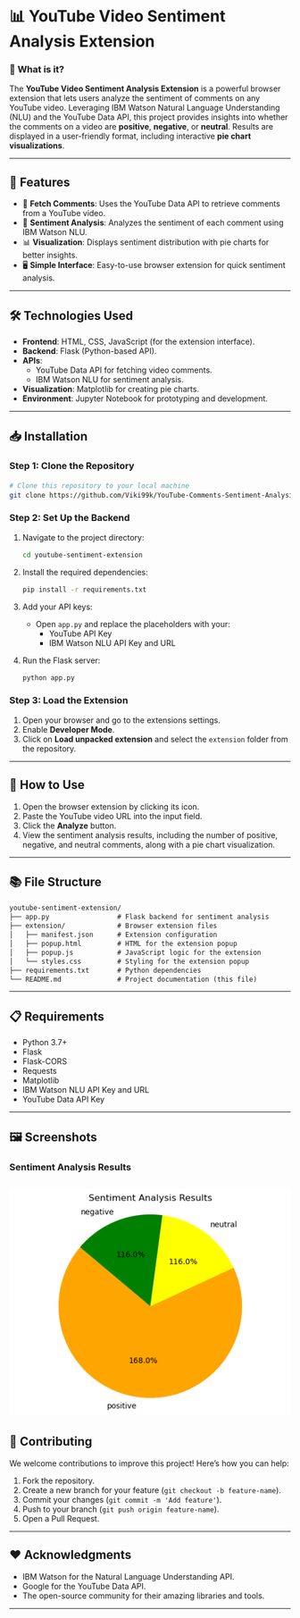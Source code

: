 # 📊 YouTube Video Sentiment Analysis Extension

### 🌟 **What is it?**
The **YouTube Video Sentiment Analysis Extension** is a powerful browser extension that lets users analyze the sentiment of comments on any YouTube video. Leveraging IBM Watson Natural Language Understanding (NLU) and the YouTube Data API, this project provides insights into whether the comments on a video are **positive**, **negative**, or **neutral**. Results are displayed in a user-friendly format, including interactive **pie chart visualizations**.

---

## 🚀 **Features**

- 🎥 **Fetch Comments**: Uses the YouTube Data API to retrieve comments from a YouTube video.
- 🤖 **Sentiment Analysis**: Analyzes the sentiment of each comment using IBM Watson NLU.
- 📊 **Visualization**: Displays sentiment distribution with pie charts for better insights.
- 🖥️ **Simple Interface**: Easy-to-use browser extension for quick sentiment analysis.

---

## 🛠️ **Technologies Used**

- **Frontend**: HTML, CSS, JavaScript (for the extension interface).
- **Backend**: Flask (Python-based API).
- **APIs**:
  - YouTube Data API for fetching video comments.
  - IBM Watson NLU for sentiment analysis.
- **Visualization**: Matplotlib for creating pie charts.
- **Environment**: Jupyter Notebook for prototyping and development.

---

## 📥 **Installation**

### **Step 1: Clone the Repository**
```bash
# Clone this repository to your local machine
git clone https://github.com/Viki99k/YouTube-Comments-Sentiment-Analysis.git
```

### **Step 2: Set Up the Backend**
1. Navigate to the project directory:
   ```bash
   cd youtube-sentiment-extension
   ```
2. Install the required dependencies:
   ```bash
   pip install -r requirements.txt
   ```
3. Add your API keys:
   - Open `app.py` and replace the placeholders with your:
     - YouTube API Key
     - IBM Watson NLU API Key and URL

4. Run the Flask server:
   ```bash
   python app.py
   ```

### **Step 3: Load the Extension**
1. Open your browser and go to the extensions settings.
2. Enable **Developer Mode**.
3. Click on **Load unpacked extension** and select the `extension` folder from the repository.

---

## 🧪 **How to Use**

1. Open the browser extension by clicking its icon.
2. Paste the YouTube video URL into the input field.
3. Click the **Analyze** button.
4. View the sentiment analysis results, including the number of positive, negative, and neutral comments, along with a pie chart visualization.

---

## 📚 **File Structure**
```
youtube-sentiment-extension/
├── app.py                 # Flask backend for sentiment analysis
├── extension/             # Browser extension files
│   ├── manifest.json      # Extension configuration
│   ├── popup.html         # HTML for the extension popup
│   ├── popup.js           # JavaScript logic for the extension
│   └── styles.css         # Styling for the extension popup
├── requirements.txt       # Python dependencies
└── README.md              # Project documentation (this file)
```

---

## 📋 **Requirements**

- Python 3.7+
- Flask
- Flask-CORS
- Requests
- Matplotlib
- IBM Watson NLU API Key and URL
- YouTube Data API Key

---

## 🖼️ **Screenshots**

### Sentiment Analysis Results
![Screenshot of the Extension](assets/Screenshot1.png)
---

## 🤝 **Contributing**
We welcome contributions to improve this project! Here’s how you can help:
1. Fork the repository.
2. Create a new branch for your feature (`git checkout -b feature-name`).
3. Commit your changes (`git commit -m 'Add feature'`).
4. Push to your branch (`git push origin feature-name`).
5. Open a Pull Request.


---

## ❤️ **Acknowledgments**

- IBM Watson for the Natural Language Understanding API.
- Google for the YouTube Data API.
- The open-source community for their amazing libraries and tools.

---


